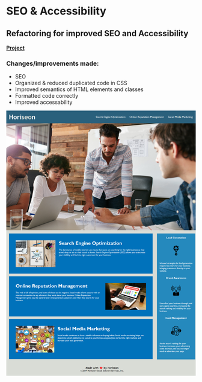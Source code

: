 # SEO & Accessibility
## Refactoring for improved SEO and Accessibility

[**Project**](https://sebzg.github.io/SEO-Accessibility/)

### Changes/improvements made:
- SEO
- Organized & reduced duplicated code in CSS
- Improved semantics of HTML elements and classes
- Formatted code correctly
- Improved accessability

![project demo](horiseon-demo.png)
